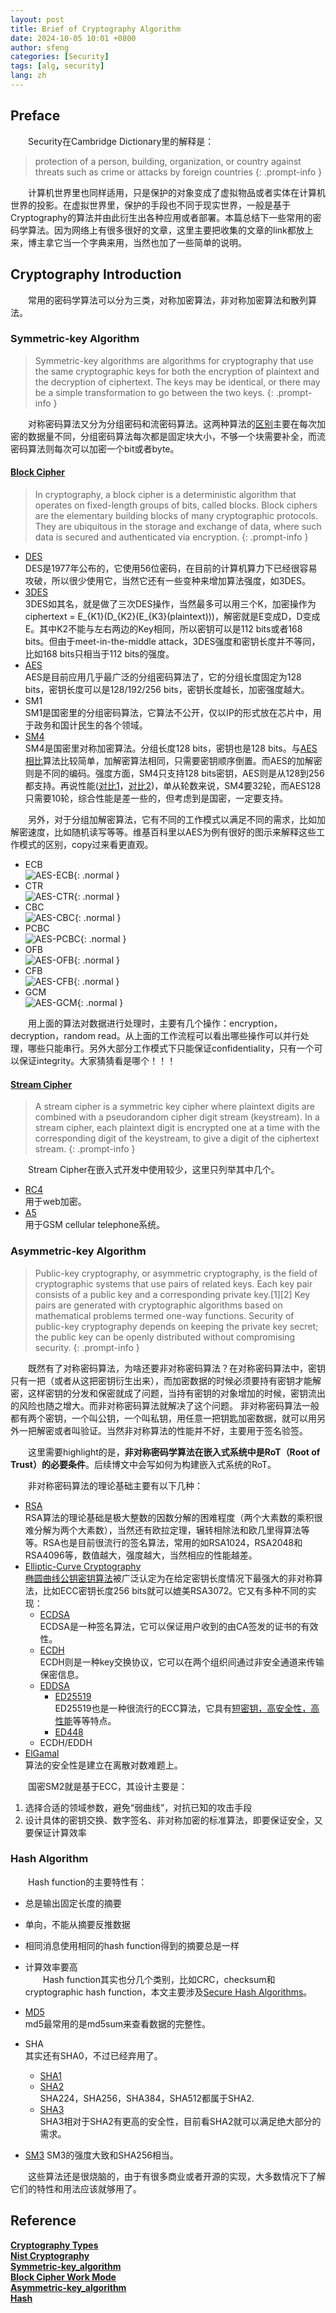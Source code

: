 ```yaml
---
layout: post
title: Brief of Cryptography Algorithm
date: 2024-10-05 10:01 +0800
author: sfeng
categories: [Security]
tags: [alg, security]
lang: zh
---
```


## Preface

&emsp;&emsp;Security在Cambridge Dictionary里的解释是：
> protection of a person, building, organization, or country against threats such as crime or attacks by foreign countries
{: .prompt-info }

&emsp;&emsp;计算机世界里也同样适用，只是保护的对象变成了虚拟物品或者实体在计算机世界的投影。在虚拟世界里，保护的手段也不同于现实世界，一般是基于Cryptography的算法并由此衍生出各种应用或者部署。本篇总结下一些常用的密码学算法。因为网络上有很多很好的文章，这里主要把收集的文章的link都放上来，博主拿它当一个字典来用，当然也加了一些简单的说明。  

## Cryptography Introduction

&emsp;&emsp;常用的密码学算法可以分为三类，对称加密算法，非对称加密算法和散列算法。  

### Symmetric-key Algorithm

> Symmetric-key algorithms are algorithms for cryptography that use the same cryptographic keys for both the encryption of plaintext and the decryption of ciphertext. The keys may be identical, or there may be a simple transformation to go between the two keys.
{: .prompt-info }

&emsp;&emsp;对称密码算法又分为分组密码和流密码算法。这两种算法的[区别](https://www.geeksforgeeks.org/difference-between-block-cipher-and-stream-cipher/)主要在每次加密的数据量不同，分组密码算法每次都是固定块大小，不够一个块需要补全，而流密码算法则每次可以加密一个bit或者byte。  

#### [Block Cipher](https://en.wikipedia.org/wiki/Block_cipher)
> In cryptography, a block cipher is a deterministic algorithm that operates on fixed-length groups of bits, called blocks. Block ciphers are the elementary building blocks of many cryptographic protocols. They are ubiquitous in the storage and exchange of data, where such data is secured and authenticated via encryption.
{: .prompt-info }

- [DES](https://en.wikipedia.org/wiki/Data_Encryption_Standard)  
  DES是1977年公布的，它使用56位密码，在目前的计算机算力下已经很容易攻破，所以很少使用它，当然它还有一些变种来增加算法强度，如3DES。  
- [3DES](https://en.wikipedia.org/wiki/Triple_DES)  
  3DES如其名，就是做了三次DES操作，当然最多可以用三个K，加密操作为ciphertext = E_{K1}(D_{K2}(E_{K3}(plaintext)))，解密就是E变成D，D变成E。其中K2不能与左右两边的Key相同，所以密钥可以是112 bits或者168 bits。但由于meet-in-the-middle attack，3DES强度和密钥长度并不等同，比如168 bits只相当于112 bits的强度。  
- [AES](https://en.wikipedia.org/wiki/Advanced_Encryption_Standard)  
  AES是目前应用几乎最广泛的分组密码算法了，它的分组长度固定为128 bits，密钥长度可以是128/192/256 bits，密钥长度越长，加密强度越大。  
- SM1  
  SM1是国密里的分组密码算法，它算法不公开，仅以IP的形式放在芯片中，用于政务和国计民生的各个领域。  
- [SM4](https://en.wikipedia.org/wiki/SM4_(cipher))  
  SM4是国密里对称加密算法。分组长度128 bits，密钥也是128 bits。与[AES相比](https://blog.csdn.net/archimekai/article/details/53096016)算法比较简单，加解密算法相同，只需要密钥顺序倒置。而AES的加解密则是不同的编码。强度方面，SM4只支持128 bits密钥，AES则是从128到256都支持。再说性能([对比1](https://blog.csdn.net/u013565163/article/details/128047911)，[对比2](https://medium.com/asecuritysite-when-bob-met-alice/whats-the-fastest-symmetric-cipher-and-mode-3d6e77841c2b))，单从轮数来说，SM4要32轮，而AES128只需要10轮，综合性能是差一些的，但考虑到是国密，一定要支持。  

&emsp;&emsp;另外，对于分组加解密算法，它有不同的工作模式以满足不同的需求，比如加解密速度，比如随机读写等等。维基百科里以AES为例有很好的图示来解释这些工作模式的区别，copy过来看更直观。  

- ECB  
  ![AES-ECB](/assets/img/aes/aes-ecb.png){: .normal }  
- CTR  
  ![AES-CTR](/assets/img/aes/aes-ctr.png){: .normal }  
- CBC  
  ![AES-CBC](/assets/img/aes/aes-cbc.png){: .normal }  
- PCBC  
  ![AES-PCBC](/assets/img/aes/aes-pcbc.png){: .normal }  
- OFB  
  ![AES-OFB](/assets/img/aes/aes-ofb.png){: .normal }  
- CFB  
  ![AES-CFB](/assets/img/aes/aes-cfb.png){: .normal }  
- GCM  
  ![AES-GCM](/assets/img/aes/aes-gcm.png){: .normal }  

  
&emsp;&emsp;用上面的算法对数据进行处理时，主要有几个操作：encryption，decryption，random read。从上面的工作流程可以看出哪些操作可以并行处理，哪些只能串行。另外大部分工作模式下只能保证confidentiality，只有一个可以保证integrity。大家猜猜看是哪个！！！  

#### [Stream Cipher](https://en.wikipedia.org/wiki/Stream_cipher)
> A stream cipher is a symmetric key cipher where plaintext digits are combined with a pseudorandom cipher digit stream (keystream). In a stream cipher, each plaintext digit is encrypted one at a time with the corresponding digit of the keystream, to give a digit of the ciphertext stream.
{: .prompt-info }

&emsp;&emsp;Stream Cipher在嵌入式开发中使用较少，这里只列举其中几个。  

- [RC4](https://en.wikipedia.org/wiki/RC4)  
  用于web加密。  
- [A5](https://en.wikipedia.org/wiki/A5/2)  
  用于GSM cellular telephone系统。  

### Asymmetric-key Algorithm  

> Public-key cryptography, or asymmetric cryptography, is the field of cryptographic systems that use pairs of related keys. Each key pair consists of a public key and a corresponding private key.[1][2] Key pairs are generated with cryptographic algorithms based on mathematical problems termed one-way functions. Security of public-key cryptography depends on keeping the private key secret; the public key can be openly distributed without compromising security.
{: .prompt-info }  

&emsp;&emsp;既然有了对称密码算法，为啥还要非对称密码算法？在对称密码算法中，密钥只有一把（或者从这把密钥衍生出来），而加密数据的时候必须要持有密钥才能解密，这样密钥的分发和保密就成了问题，当持有密钥的对象增加的时候，密钥流出的风险也随之增大。而非对称密码算法就解决了这个问题。  非对称密码算法一般都有两个密钥，一个叫公钥，一个叫私钥，用任意一把钥匙加密数据，就可以用另外一把解密或者叫验证。当然非对称算法的性能并不好，主要用于签名验签。  

&emsp;&emsp;这里需要highlight的是，**非对称密码学算法在嵌入式系统中是RoT（Root of Trust）的必要条件**。后续博文中会写如何为构建嵌入式系统的RoT。  

&emsp;&emsp;非对称密码算法的理论基础主要有以下几种：  
- [RSA](https://en.wikipedia.org/wiki/RSA_(cryptosystem))  
  RSA算法的理论基础是极大整数的因数分解的困难程度（两个大素数的乘积很难分解为两个大素数），当然还有欧拉定理，辗转相除法和欧几里得算法等等。RSA也是目前很流行的签名算法，常用的如RSA1024，RSA2048和RSA4096等，数值越大，强度越大，当然相应的性能越差。  
- [Elliptic-Curve Cryptography](https://en.wikipedia.org/wiki/Elliptic-curve_cryptography)  
  [椭圆曲线公钥密钥算法](https://juejin.cn/post/6898987351867916301)被广泛认定为在给定密钥长度情况下最强大的非对称算法，比如ECC密钥长度256 bits就可以媲美RSA3072。它又有多种不同的实现：  
  - [ECDSA](https://en.wikipedia.org/wiki/Elliptic_Curve_Digital_Signature_Algorithm)  
    ECDSA是一种签名算法，它可以保证用户收到的由CA签发的证书的有效性。  
  - [ECDH](https://en.wikipedia.org/wiki/Elliptic-curve_Diffie%E2%80%93Hellman)  
    ECDH则是一种key交换协议，它可以在两个组织间通过非安全通道来传输保密信息。  
  - [EDDSA](https://en.wikipedia.org/wiki/EdDSA)  
    - [ED25519](https://en.wikipedia.org/wiki/EdDSA#Ed25519)  
      ED25519也是一种很流行的ECC算法，它具有[短密钥，高安全性，高性能](https://ed25519.cr.yp.to/)等等特点。  
    - [ED448](https://en.wikipedia.org/wiki/EdDSA#Ed448)  
  - ECDH/EDDH  
- [ElGamal](https://en.wikipedia.org/wiki/ElGamal_encryption)  
  算法的安全性是建立在离散对数难题上。  

&emsp;&emsp;国密SM2就是基于ECC，其设计主要是：  

1. 选择合适的领域参数，避免“弱曲线”，对抗已知的攻击手段  
2. 设计具体的密钥交换、数字签名、非对称加密的标准算法，即要保证安全，又要保证计算效率  

### Hash Algorithm
&emsp;&emsp;Hash function的主要特性有：  
- 总是输出固定长度的摘要  
- 单向，不能从摘要反推数据  
- 相同消息使用相同的hash function得到的摘要总是一样  
- 计算效率要高  
&emsp;&emsp;Hash function其实也分几个类别，比如CRC，checksum和cryptographic hash function，本文主要涉及[Secure Hash Algorithms](https://en.wikipedia.org/wiki/Secure_Hash_Algorithms)。  

- [MD5](https://en.wikipedia.org/wiki/MD5)  
  md5最常用的是md5sum来查看数据的完整性。  
- SHA  
  其实还有SHA0，不过已经弃用了。  
  - [SHA1](https://en.wikipedia.org/wiki/SHA-1)  
  - [SHA2](https://en.wikipedia.org/wiki/SHA-2)  
    SHA224，SHA256，SHA384，SHA512都属于SHA2.  
  - [SHA3](https://en.wikipedia.org/wiki/SHA-3)  
    SHA3相对于SHA2有更高的安全性，目前看SHA2就可以满足绝大部分的需求。  
- [SM3](https://en.wikipedia.org/wiki/SM3_(hash_function))  
  SM3的强度大致和SHA256相当。  


&emsp;&emsp;这些算法还是很烧脑的，由于有很多商业或者开源的实现，大多数情况下了解它们的特性和用法应该就够用了。  

## Reference
[**Cryptography Types**](https://www.ibm.com/think/topics/cryptography-types)  
[**Nist Cryptography**](https://www.cryptomathic.com/news-events/blog/summary-of-cryptographic-algorithms-according-to-nist)  
[**Symmetric-key_algorithm**](https://en.wikipedia.org/wiki/Symmetric-key_algorithm)  
[**Block Cipher Work Mode**](https://en.wikipedia.org/wiki/Block_cipher_mode_of_operation)  
[**Asymmetric-key_algorithm**](https://en.wikipedia.org/wiki/Public-key_cryptography)  
[**Hash**](https://en.wikipedia.org/wiki/Hash_function)  
